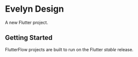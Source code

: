 # Evelyn Design

A new Flutter project.

## Getting Started

FlutterFlow projects are built to run on the Flutter _stable_ release.
